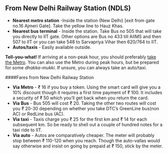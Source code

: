 ## From New Delhi Railway Station (NDLS)

 - **Nearest metro station** -Inside the station (New Delhi) [exit from gate no.16 Ajmeri Gate]. Take the yellow line to Hauz Khas.
 - **Nearest bus terminal** - Inside the station. Take Bus no 505 that will take you directly to IIT gate. Other options are Bus no 433 till AIIMS and then 507 to IIT or you can take 548 to Sarvapriya Vihar then 620/764 to IIT.
 - **Autos/taxis** - Easily available outside.

**Tell-you-what!**
If arriving at a non-peak hour, you should preferably [take the Metro](#metro). You can also use the Metro during peak hours, but be prepared for some _dhakka-mukki_. If unsure, you can always take an auto/taxi.

####Fares from New Delhi Railway Station
* **Via Metro** - &#8377; 16 if you buy a token. Using the smart card will give you a 10% discount though it requires a first time payment of &#8377; 100. It includes a security of &#8377; 50 which you’ll get back when you return the card. 
* **Via Bus** - Bus 505 will cost &#8377; 20. Taking the other two routes will cost you &#8377; 20-30 depending on whether you take DTC’s GreenLine bus(non AC) or RedLine bus (AC).
* **Via taxi** - Taxis charge you &#8377; 25 for the first km and &#8377; 14 for each subsequent km. So be ready to shell out a couple of hundred notes for a taxi ride to IIT.
* **Via auto** - Autos are comparatively cheaper. The meter will probably stop between &#8377; 110-120 when you reach. Though the auto-vallas would say otherwise and insist on going by prepaid at &#8377; 150, stick by the meter.
